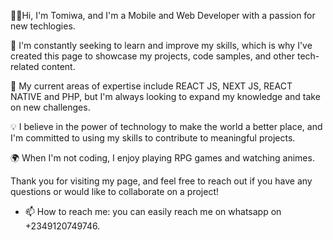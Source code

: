 👨‍💻Hi, I'm Tomiwa, and I'm a Mobile and Web Developer with a passion for new techlogies.

🚀 I'm constantly seeking to learn and improve my skills, which is why I've created this page to showcase my projects, code samples, and other tech-related content.

🔧 My current areas of expertise include REACT JS, NEXT JS, REACT NATIVE and PHP, but I'm always looking to expand my knowledge and take on new challenges.

💡 I believe in the power of technology to make the world a better place, and I'm committed to using my skills to contribute to meaningful projects.

🌍 When I'm not coding, I enjoy playing RPG games and watching animes.

Thank you for visiting my page, and feel free to reach out if you have any questions or would like to collaborate on a project!
- 📫 How to reach me: you can easily reach me on whatsapp on +2349120749746.
